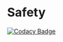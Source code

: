 # Safety
[![Codacy Badge](https://api.codacy.com/project/badge/Grade/1891174ac0664747b2f659fc0e7a75bf)](https://app.codacy.com/app/Spoorthicg/Safety?utm_source=github.com&utm_medium=referral&utm_content=Spoorthicg/Safety&utm_campaign=Badge_Grade_Dashboard)